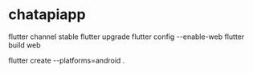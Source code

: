 # chatapiapp

flutter channel stable
flutter upgrade
flutter config --enable-web
flutter build web


flutter create --platforms=android .